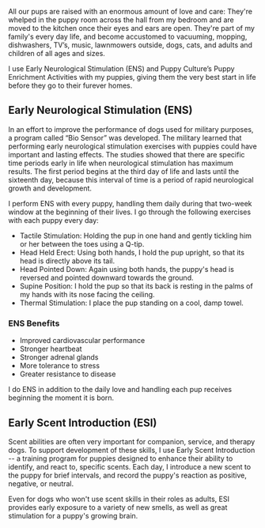 All our pups are raised with an enormous amount of love and care: They're whelped in the puppy room across the hall from my bedroom and are moved to the kitchen once their eyes and ears are open. They're part of my family's every day life, and become accustomed to vacuuming, mopping, dishwashers, TV’s, music, lawnmowers outside, dogs, cats, and adults and children of all ages and sizes.

I use Early Neurological Stimulation (ENS) and Puppy Culture’s Puppy Enrichment Activities with my puppies, giving them the very best start in life before they go to their furever homes.

## Early Neurological Stimulation (ENS)

In an effort to improve the performance of dogs used for military purposes, a program called “Bio Sensor” was developed. The military learned that performing early neurological stimulation exercises with puppies could have important and lasting effects. The studies showed that there are specific time periods early in life when neurological stimulation has maximum results.  The first period begins at the third day of life and lasts until the sixteenth day, because this interval of time is a period of rapid neurological growth and development.

I perform ENS with every puppy, handling them daily during that two-week window at the beginning of their lives. I go through the following exercises with each puppy every day:

* Tactile Stimulation: Holding the pup in one hand and gently tickling him or her between the toes using a Q-tip.
* Head Held Erect: Using both hands, I hold the pup upright, so that its head is directly above its tail.
* Head Pointed Down: Again using both hands, the puppy's head is reversed and pointed downward towards the ground.
* Supine Position: I hold the pup so that its back is resting in the palms of my hands with its nose facing the ceiling.
* Thermal Stimulation: I place the pup standing on a cool, damp towel.

### ENS Benefits

* Improved cardiovascular performance
* Stronger heartbeat
* Stronger adrenal glands
* More tolerance to stress
* Greater resistance to disease

I do ENS in addition to the daily love and handling each pup receives beginning the moment it is born.

## Early Scent Introduction (ESI)

Scent abilities are often very important for companion, service, and therapy dogs. To support development of these skills, I use Early Scent Introduction -- a training program for puppies designed to enhance their ability to identify, and react to, specific scents. Each day, I introduce a new scent to the puppy for brief intervals, and record the puppy's reaction as positive, negative, or neutral.

Even for dogs who won't use scent skills in their roles as adults, ESI provides early exposure to a variety of new smells, as well as great stimulation for a puppy's growing brain.